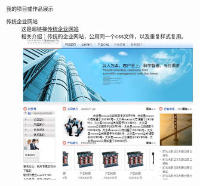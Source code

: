 <html lang="en">
<head>
	<meta charset="UTF-8">
	<title></title>
</head>
<body>
	<p>我的项目或作品展示</p>
	<dl>
		<dt style="font-style: normal;">传统企业网站</dt>
		<dd>
			<div>这是超链接<a href="https://htmlpreview.github.io/?https://raw.githubusercontent.com/HowGraceU/traditionalHtml/master/index.html">传统企业网站</a></div>
			<div>相关介绍：传统的企业网站，公用同一个css文件，以及重复样式复用。</div>
			<img src="images/traditionalHtml.jpg">
		</dd>
	</dl>
</body>
</html>